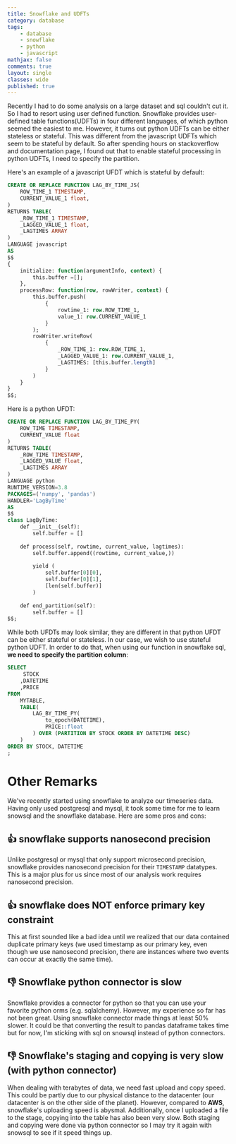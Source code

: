```yaml
---
title: Snowflake and UDFTs
category: database
tags:
    - database
    - snowflake
    - python
    - javascript
mathjax: false
comments: true
layout: single
classes: wide
published: true
---
```


Recently I had to do some analysis on a large dataset and sql couldn't cut it. So I had to resort using user defined function. Snowflake provides user-defined table functions(UDFTs) in four different languages, of which python seemed the easiest to me. However, it turns out python UDFTs can be either stateless or stateful. This was different from the javascript UDFTs which seem to be stateful by default. So after spending hours on stackoverflow and documentation page, I found out that to enable stateful processing in python UDFTs, I need to specify the partition. 

Here's an example of a javascript UFDT which is stateful by default:
```sql
CREATE OR REPLACE FUNCTION LAG_BY_TIME_JS(
    ROW_TIME_1 TIMESTAMP,
    CURRENT_VALUE_1 float,
)
RETURNS TABLE(
    _ROW_TIME_1 TIMESTAMP,
    _LAGGED_VALUE_1 float,
    _LAGTIMES ARRAY
)
LANGUAGE javascript
AS
$$
{
    initialize: function(argumentInfo, context) {
        this.buffer =[];
    },
    processRow: function(row, rowWriter, context) {
        this.buffer.push(
            {
                rowtime_1: row.ROW_TIME_1, 
                value_1: row.CURRENT_VALUE_1
            }
        );
        rowWriter.writeRow(
            {
                _ROW_TIME_1: row.ROW_TIME_1,
                _LAGGED_VALUE_1: row.CURRENT_VALUE_1,
                _LAGTIMES: [this.buffer.length]
            }
        )
    }
}
$$;
```
Here is a python UFDT:

```sql
CREATE OR REPLACE FUNCTION LAG_BY_TIME_PY(
    ROW_TIME TIMESTAMP,
    CURRENT_VALUE float
)
RETURNS TABLE(
    _ROW_TIME TIMESTAMP,
    _LAGGED_VALUE float,
    _LAGTIMES ARRAY
)
LANGUAGE python
RUNTIME_VERSION=3.8
PACKAGES=('numpy', 'pandas')
HANDLER='LagByTime'
AS
$$
class LagByTime:
    def __init__(self):
        self.buffer = []
    
    def process(self, rowtime, current_value, lagtimes):
        self.buffer.append((rowtime, current_value,))
        
        yield (
            self.buffer[0][0],
            self.buffer[0][1],
            [len(self.buffer)]
        )
        
    def end_partition(self):
        self.buffer = []
$$;
```
While both UFDTs may look similar, they are different in that python UFDT can be either stateful or stateless. In our case, we wish to use stateful python UDFT. In order to do that, when using our function in snowflake sql, **we need to specify the partition column**:

```sql
SELECT
     STOCK
    ,DATETIME
    ,PRICE
FROM 
    MYTABLE, 
    TABLE(
        LAG_BY_TIME_PY(
            to_epoch(DATETIME), 
            PRICE::float
        ) OVER (PARTITION BY STOCK ORDER BY DATETIME DESC)
    )
ORDER BY STOCK, DATETIME
;
```



# Other Remarks

We've recently started using snowflake to analyze our timeseries data. Having only used postgresql and mysql, it took some time for me to learn snowsql and the snowflake database. Here are some pros and cons:

## :+1: snowflake supports nanosecond precision 
Unlike postgresql or mysql that only support microsecond precision, snowflake provides nanosecond precision for their `TIMESTAMP` datatypes. This is a major plus for us since most of our analysis work requires nanosecond precision.

## :+1: snowflake does NOT enforce primary key constraint
This at first sounded like a bad idea until we realized that our data contained duplicate primary keys (we used timestamp as our primary key, even though we use nanosecond precision, there are instances where two events can occur at exactly the same time). 

## :-1: Snowflake python connector is slow
Snowflake provides a connector for python so that you can use your favorite python orms (e.g. sqlalchemy). However, my experience so far has not been great. Using snowflake connector made things at least 50% slower. It could be that converting the result to pandas dataframe takes time but for now, I'm sticking with sql on snowsql instead of python connectors. 

## :-1: Snowflake's staging and copying is very slow (with python connector)
When dealing with terabytes of data, we need fast upload and copy speed. This could be partly due to our physical distance to the datacenter (our datacenter is on the other side of the planet). However, compared to **AWS**, snowflake's uploading speed is abysmal. Additionally, once I uploaded a file to the stage, copying into the table has also been very slow. Both staging and copying were done via python connector so I may try it again with snowsql to see if it speed things up.
